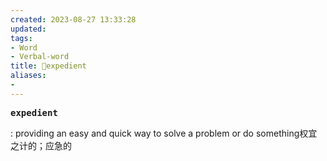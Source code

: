 ```yaml
---
created: 2023-08-27 13:33:28
updated: 
tags: 
- Word
- Verbal-word
title: 🚩expedient
aliases:
- 
---
```


<pre><strong>expedient</strong></pre>
: providing an easy and quick way to solve a problem or do something权宜之计的；应急的